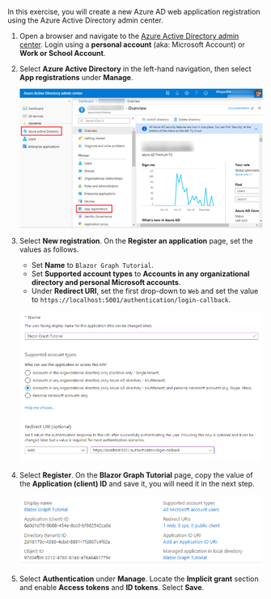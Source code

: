 <!-- markdownlint-disable MD002 MD041 -->

In this exercise, you will create a new Azure AD web application registration using the Azure Active Directory admin center.

1. Open a browser and navigate to the [Azure Active Directory admin center](https://aad.portal.azure.com). Login using a **personal account** (aka: Microsoft Account) or **Work or School Account**.

1. Select **Azure Active Directory** in the left-hand navigation, then select **App registrations** under **Manage**.

    ![A screenshot of the App registrations ](./images/aad-portal-app-registrations.png)

1. Select **New registration**. On the **Register an application** page, set the values as follows.

    - Set **Name** to `Blazor Graph Tutorial`.
    - Set **Supported account types** to **Accounts in any organizational directory and personal Microsoft accounts**.
    - Under **Redirect URI**, set the first drop-down to `Web` and set the value to `https://localhost:5001/authentication/login-callback`.

    ![A screenshot of the Register an application page](./images/aad-register-an-app.png)

1. Select **Register**. On the **Blazor Graph Tutorial** page, copy the value of the **Application (client) ID** and save it, you will need it in the next step.

    ![A screenshot of the application ID of the new app registration](./images/aad-application-id.png)

1. Select **Authentication** under **Manage**. Locate the **Implicit grant** section and enable **Access tokens** and **ID tokens**. Select **Save**.
